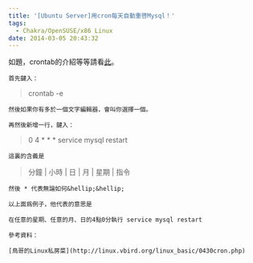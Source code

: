 ```yaml
---
title: '[Ubuntu Server]用cron每天自動重啓Mysql！'
tags:
  - Chakra/OpenSUSE/x86 Linux
date: 2014-03-05 20:43:32
---
```


如題，crontab的介紹等等請看[此](http://linux.vbird.org/linux_basic/0430cron.php)。

	首先鍵入：

> crontab -e

	然後如果你有多於一個文字編輯器，會叫你選擇一個。

	再然後新增一行，鍵入：

> 0 4 * * * service mysql restart

	這裏的含義是

> 分鐘 | 小時 | 日 | 月 | 星期 | 指令

	然後 * 代表無論如何&hellip;&hellip;

	以上面爲例子，他代表的意思是

	在任意的星期、任意的月、日的4點0分執行 service mysql restart

	參考資料：

	[鳥哥的Linux私房菜](http://linux.vbird.org/linux_basic/0430cron.php)